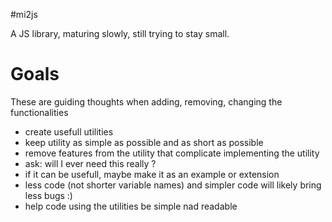 #mi2js

A JS library, maturing slowly, still trying to stay small.

# Goals
These are guiding thoughts when adding, removing, changing the functionalities
 - create usefull utilities
 - keep utility as simple as possible and as short as possible
 - remove features from the utility that complicate implementing the utility
  - ask: will I ever need this really ?
  - if it can be usefull, maybe make it as an example or extension
 - less code (not shorter variable names) and simpler code will likely bring less bugs :)
 - help code using the utilities be simple nad readable

